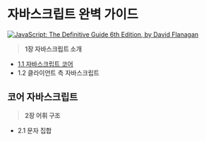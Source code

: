 # 자바스크립트 완벽 가이드

[![JavaScript: The Definitive Guide 6th Edition, by David Flanagan](http://akamaicovers.oreilly.com/images/9780596805524/cat.gif)](https://www.safaribooksonline.com/library/view/title/9781449393854//)
	  

> **1장 자바스크립트 소개**

- [1.1 자바스크립트 코어](https://raw.githubusercontent.com/Nuke111/JavaScript-The-Definitive-Guide-6th-Edition-Study/main/1%EC%9E%A5%20%EC%9E%90%EB%B0%94%EC%8A%A4%ED%81%AC%EB%A6%BD%ED%8A%B8%20%EC%86%8C%EA%B0%9C/%EC%9E%90%EB%B0%94%EC%8A%A4%ED%81%AC%EB%A6%BD%ED%8A%B8%20%EC%86%8C%EA%B0%9C.md)
- 1.2 클라이언트 측 자바스크립트



## 코어 자바스크립트

> **2장 어휘 구조**

- 2.1 문자 집합

